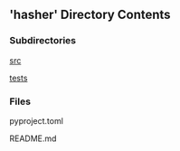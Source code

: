## 'hasher' Directory Contents

### Subdirectories

[src](./src/README.md)

[tests](./tests/README.md)

### Files

pyproject.toml

README.md

